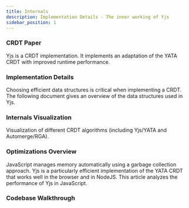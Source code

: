```yaml
---
title: Internals
description: Implementation Details - The inner working of Yjs 
sidebar_position: 1
---
```


### CRDT Paper

Yjs is a CRDT implementation. It implements an adaptation of the YATA CRDT with improved runtime performance.

[](https://www.researchgate.net/publication/310212186_Near_Real-Time_Peer-to-Peer_Shared_Editing_on_Extensible_Data_Types)

### Implementation Details

Choosing efficient data structures is critical when implementing a CRDT. The following document gives an overview of the data structures used in Yjs.

[](https://github.com/yjs/yjs/blob/main/INTERNALS.md)

### Internals Visualization

Visualization of different CRDT algorithms (including Yjs/YATA and Automerge/RGA).

[](https://text-crdt-compare.surge.sh/)

### Optimizations Overview

JavaScript manages memory automatically using a garbage collection approach. Yjs is a particularly efficient implementation of the YATA CRDT that works well in the browser and in NodeJS. This article analyzes the performance of Yjs in JavaScript.&#x20;

[](https://blog.kevinjahns.de/are-crdts-suitable-for-shared-editing)

### Codebase Walkthrough

[](https://youtu.be/0l5XgnQ6rB4)

